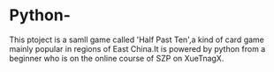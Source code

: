 # Python-
This ptoject is a samll game called 'Half Past Ten',a kind of card game mainly popular in regions of East China.It is powered by python from a beginner who is on the online course of SZP on XueTnagX.
